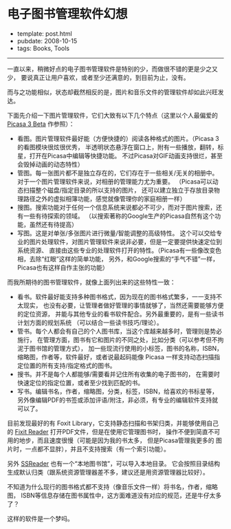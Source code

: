 
# 电子图书管理软件幻想

- template: post.html
- pubdate: 2008-10-15
- tags: Books, Tools

----

一直以来，稍微好点的电子图书管理软件是特别的少，而做很不错的更是少之又少，
要说真正让用户喜欢，或者至少还满意的，到目前为止，没有。

而与之功能相似，状态却截然相反的是，图片和音乐文件的管理软件却如此兴旺发达。

下面先介绍一下图片管理软件，它们大致有以下几个特点（这里以个人最偏爱的
[Picasa 3 Beta](http://picasa.google.com/) 作参照）：

* 看图。图片管理软件最好能（方便快捷的）阅读各种格式的图片。（Picasa 3的看图模块很炫很优秀，
    半透明状态悬浮在窗口上，附有一些播放，翻转，标星，打开在Picasa中编辑等快捷功能。
    不过Picasa对GIF动画支持很烂，甚至会毁掉动画的动态特性）
* 管图。每一张图片都不是独立存在的，它们存在于一些相关/无关的相册中。
    对于一个图片管理软件来说，对相册的管理能力尤为重要。
    （Picasa可以动态扫描整个磁盘/指定目录的所以支持的图片，
    还可以建立独立于存放目录物理路径之外的虚拟相簿功能，感觉就像管理你的家庭相册一样）
* 搜图。搜索功能对于任何一个信息系统来说都必不可少，而对于图片搜索，还有一些有待探索的领域。
    （以搜索著称的Google生产的Picasa自然有这个功能，虽然还有待提高）
* 写图。这是对单张/多张图片进行微量/智能调整的高级特性。
   这个可以交给专业的图片处理软件，对图片管理软件来说非必要，但是一定要提供快速定位到系统资源、
   直接由这些专业的处理软件打开的特性。（Picasa有一些像改变色相，去除“红眼”这样的简单功能，
   另外，和Google搜索的“手气不错”一样，Picasa也有这样自作主张的功能）


而我所期待的图书管理软件，就像上面列出来的这些特性一致：

* 看书。软件最好能支持多种图书格式，因为现在的图书格式繁多，一一支持不太现实，
    也没有必要，让管理者做好管理的事情就够了，当然还需要能够方便的定位资源，
    并能与其他专业的看书软件配合。另外最重要的，是有一些读书计划方面的规划系统
    （可以结合一些读书技巧/理论）。
* 管书。每个人都会有自己的个人图书库，当这个库越来越多时，管理则是势必施行，
    在管理方面，图书有它和图片的不同之处，比如分类（可以参考但不拘泥于图书馆的管理方式），
    加一些现流行使用的小标签，图书的名称，ISBN，缩略图，作者等，软件最好，或者说最起码能像
    Picasa 一样支持动态扫描指定位置的所有支持/指定格式的图书。
* 搜书。并不是每个人都能够/需要看并记住所有收集的电子图书的，
    在需要时快速定位的指定位置，或者至少找到匹配的书。
* 写书。编辑书名，作者，缩略图，分类，标签，ISBN，给喜欢的书标星等，
    另外像编辑PDF的书签或添加评语/附注，非必须，有专业的编辑软件支持就可以了。

目前发现最好的有 Foxit Library，它支持静态扫描和书架归类，并能够使用自己的
[Fixit Reader](http://foxitsoftware.com/) 打开PDF文件，但是在使用它管理图书时，
操作不便到简直不可用的地步，而且速度很慢（可能是因为我的书太多，
但是Picasa管理我更多的 图片时，一点都不显胖），并且不支持搜索（有一个索引功能）。

另外 [SSReader](http://www.ssreader.com/) 也有一个“本地图书馆”，可以导入本地目录。
它会按照目录结构生成默认归类（跟系统资源管理器差不多，建议还是用资源管理器比较好）。

不知道为什么现行的图书格式都不支持（像音乐文件一样）将书名，作者，缩略图，
ISBN等信息存储在图书属性中，这方面难道没有对应的规范，还是牛仔太多了？

这样的软件是一个梦吗。

